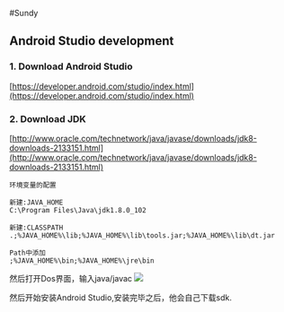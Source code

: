 #Sundy

## Android Studio development ##

### 1. Download Android Studio
[https://developer.android.com/studio/index.html](https://developer.android.com/studio/index.html)
### 2. Download JDK ###
[http://www.oracle.com/technetwork/java/javase/downloads/jdk8-downloads-2133151.html](http://www.oracle.com/technetwork/java/javase/downloads/jdk8-downloads-2133151.html)

	环境变量的配置
	
	新建:JAVA_HOME 
	C:\Program Files\Java\jdk1.8.0_102
	
	新建:CLASSPATH
	.;%JAVA_HOME%\lib;%JAVA_HOME%\lib\tools.jar;%JAVA_HOME%\lib\dt.jar
	
	Path中添加
	;%JAVA_HOME%\bin;%JAVA_HOME%\jre\bin

然后打开Dos界面，输入java/javac
![](http://i.imgur.com/PVTJfaY.jpg)

然后开始安装Android Studio,安装完毕之后，他会自己下载sdk.